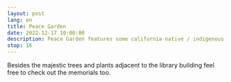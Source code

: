 ```yaml
---
layout: post
lang: en
title: Peace Garden
date: 2022-12-17 10:00:00
description: Peace Garden features some california native / indigenous spieces
stop: 16
---
```

Besides the majestic trees and plants adjacent to the library building feel free to check out the memorials too.
